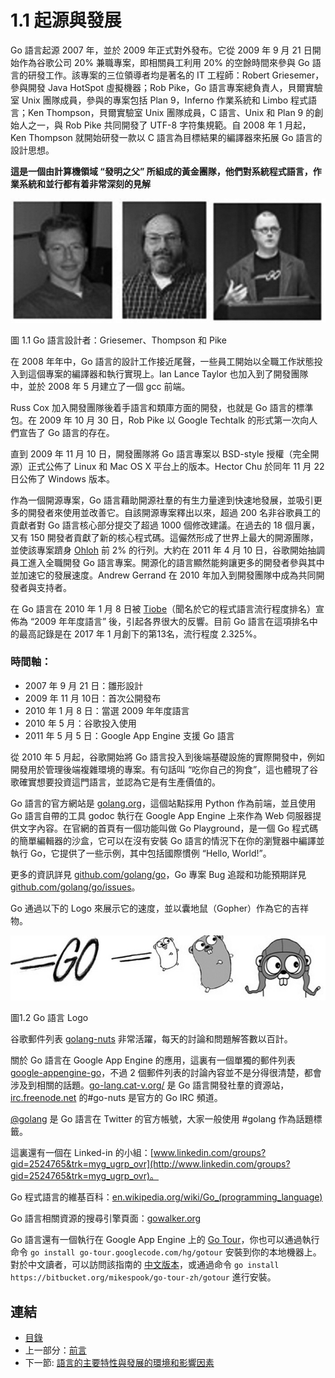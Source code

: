 # 1.1 起源與發展

Go 語言起源 2007 年，並於 2009 年正式對外發布。它從 2009 年 9 月 21 日開始作為谷歌公司 20% 兼職專案，即相關員工利用 20% 的空餘時間來參與 Go 語言的研發工作。該專案的三位領導者均是著名的 IT 工程師：Robert Griesemer，參與開發 Java HotSpot 虛擬機器；Rob Pike，Go 語言專案總負責人，貝爾實驗室 Unix 團隊成員，參與的專案包括 Plan 9，Inferno 作業系統和 Limbo 程式語言；Ken Thompson，貝爾實驗室 Unix 團隊成員，C 語言、Unix 和 Plan 9 的創始人之一，與 Rob Pike 共同開發了 UTF-8 字符集規範。自 2008 年 1 月起，Ken Thompson 就開始研發一款以 C 語言為目標結果的編譯器來拓展 Go 語言的設計思想。

**這是一個由計算機領域 “發明之父” 所組成的黃金團隊，他們對系統程式語言，作業系統和並行都有着非常深刻的見解**

![](images/1.1.designers_of_Go.jpg?raw=true)

圖 1.1 Go 語言設計者：Griesemer、Thompson 和 Pike

在 2008 年年中，Go 語言的設計工作接近尾聲，一些員工開始以全職工作狀態投入到這個專案的編譯器和執行實現上。Ian Lance Taylor 也加入到了開發團隊中，並於 2008 年 5 月建立了一個 gcc 前端。

Russ Cox 加入開發團隊後着手語言和類庫方面的開發，也就是 Go 語言的標準包。在 2009 年 10 月 30 日，Rob Pike 以 Google Techtalk 的形式第一次向人們宣告了 Go 語言的存在。

直到 2009 年 11 月 10 日，開發團隊將 Go 語言專案以 BSD-style 授權（完全開源）正式公佈了 Linux 和 Mac OS X 平台上的版本。Hector Chu 於同年 11 月 22 日公佈了 Windows 版本。

作為一個開源專案，Go 語言藉助開源社羣的有生力量達到快速地發展，並吸引更多的開發者來使用並改善它。自該開源專案釋出以來，超過 200 名非谷歌員工的貢獻者對 Go 語言核心部分提交了超過 1000 個修改建議。在過去的 18 個月裏，又有 150 開發者貢獻了新的核心程式碼。這儼然形成了世界上最大的開源團隊，並使該專案躋身 [Ohloh](http://www.ohloh.net) 前 2% 的行列。大約在 2011 年 4 月 10 日，谷歌開始抽調員工進入全職開發 Go 語言專案。開源化的語言顯然能夠讓更多的開發者參與其中並加速它的發展速度。Andrew Gerrand 在 2010 年加入到開發團隊中成為共同開發者與支持者。

在 Go 語言在 2010 年 1 月 8 日被 [Tiobe](http://www.tiobe.com)（聞名於它的程式語言流行程度排名）宣佈為 “2009 年年度語言” 後，引起各界很大的反響。目前 Go 語言在這項排名中的最高記錄是在 2017 年 1 月創下的第13名，流行程度 2.325%。

### 時間軸：

- 2007 年 9 月 21 日：雛形設計
- 2009 年 11 月 10日：首次公開發布
- 2010 年 1 月 8 日：當選 2009 年年度語言
- 2010 年 5 月：谷歌投入使用
- 2011 年 5 月 5 日：Google App Engine 支援 Go 語言

從 2010 年 5 月起，谷歌開始將 Go 語言投入到後端基礎設施的實際開發中，例如開發用於管理後端複雜環境的專案。有句話叫 “吃你自己的狗食”，這也體現了谷歌確實想要投資這門語言，並認為它是有生產價值的。

Go 語言的官方網站是 [golang.org](http://golang.org)，這個站點採用 Python 作為前端，並且使用 Go 語言自帶的工具 godoc 執行在 Google App Engine 上來作為 Web 伺服器提供文字內容。在官網的首頁有一個功能叫做 Go Playground，是一個 Go 程式碼的簡單編輯器的沙盒，它可以在沒有安裝 Go 語言的情況下在你的瀏覽器中編譯並執行 Go，它提供了一些示例，其中包括國際慣例 “Hello, World!”。

更多的資訊詳見 [github.com/golang/go](https://github.com/golang/go)，Go 專案 Bug 追蹤和功能預期詳見 [github.com/golang/go/issues](https://github.com/golang/go/issues)。

Go 通過以下的 Logo 來展示它的速度，並以囊地鼠（Gopher）作為它的吉祥物。

![](images/1.2.Go_logo.jpg?raw=true)

圖1.2 Go 語言 Logo

谷歌郵件列表 [golang-nuts](http://groups.google.com/group/golang-nuts/) 非常活躍，每天的討論和問題解答數以百計。

關於 Go 語言在 Google App Engine 的應用，這裏有一個單獨的郵件列表 [google-appengine-go](https://groups.google.com/forum/#!forum/google-appengine-go)，不過 2 個郵件列表的討論內容並不是分得很清楚，都會涉及到相關的話題。[go-lang.cat-v.org/](http://go-lang.cat-v.org/) 是 Go 語言開發社羣的資源站，[irc.freenode.net](http://irc.freenode.net) 的#go-nuts 是官方的 Go IRC 頻道。

[@golang](https://twitter.com/golang) 是 Go 語言在 Twitter 的官方帳號，大家一般使用 #golang 作為話題標籤。

這裏還有一個在 Linked-in 的小組：[www.linkedin.com/groups?gid=2524765&trk=myg_ugrp_ovr](http://www.linkedin.com/groups?gid=2524765&trk=myg_ugrp_ovr)。

Go 程式語言的維基百科：[en.wikipedia.org/wiki/Go_(programming_language)](http://en.wikipedia.org/wiki/Go_\(programming_language\))

Go 語言相關資源的搜尋引擎頁面：[gowalker.org](https://gowalker.org)

Go 語言還有一個執行在 Google App Engine 上的 [Go Tour](http://tour.golang.org/)，你也可以通過執行命令 `go install go-tour.googlecode.com/hg/gotour` 安裝到你的本地機器上。對於中文讀者，可以訪問該指南的 [中文版本](http://go-tour-zh.appspot.com/)，或通過命令 `go install https://bitbucket.org/mikespook/go-tour-zh/gotour` 進行安裝。

## 連結

- [目錄](directory.md)
- 上一部分：[前言](preface.md)
- 下一節: [語言的主要特性與發展的環境和影響因素](01.2.md)